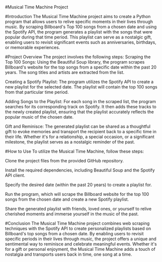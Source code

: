 #Musical Time Machine Project

#Introduction
The Musical Time Machine project aims to create a Python program that allows users to relive specific moments in their lives through music. By scraping Billboard's Top 100 songs from a chosen date and using the Spotify API, the program generates a playlist with the songs that were popular during that time period. This playlist can serve as a nostalgic gift, enabling users to revisit significant events such as anniversaries, birthdays, or memorable experiences.

#Project Overview
The project involves the following steps:
Scraping the Top 100 Songs: Using the Beautiful Soup library, the program scrapes Billboard's website for the top songs from a specific date within the past 20 years. The song titles and artists are extracted from the list.

Creating a Spotify Playlist: The program utilizes the Spotify API to create a new playlist for the selected date. The playlist will contain the top 100 songs from that particular time period.

Adding Songs to the Playlist: For each song in the scraped list, the program searches for its corresponding track on Spotify. It then adds these tracks to the newly created playlist, ensuring that the playlist accurately reflects the popular music of the chosen date.

Gift and Reminisce: The generated playlist can be shared as a thoughtful gift to evoke memories and transport the recipient back to a specific time in their life. Whether it's for a relationship, a special occasion, or a significant milestone, the playlist serves as a nostalgic reminder of the past.

#How to Use
To utilize the Musical Time Machine, follow these steps:

Clone the project files from the provided GitHub repository.

Install the required dependencies, including Beautiful Soup and the Spotify API client.

Specify the desired date (within the past 20 years) to create a playlist for.

Run the program, which will scrape the Billboard website for the top 100 songs from the chosen date and create a new Spotify playlist.

Share the generated playlist with friends, loved ones, or yourself to relive cherished moments and immerse yourself in the music of the past.

#Conclusion
The Musical Time Machine project combines web scraping techniques with the Spotify API to create personalized playlists based on Billboard's top songs from a chosen date. By enabling users to revisit specific periods in their lives through music, the project offers a unique and sentimental way to reminisce and celebrate meaningful events. Whether it's for a gift or personal enjoyment, the Musical Time Machine adds a touch of nostalgia and transports users back in time, one song at a time.






